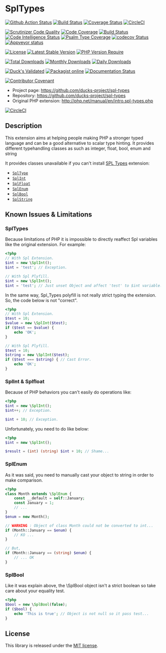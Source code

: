 # SplTypes

[![Github Action Status](https://github.com/ducks-project/spl-types/actions/workflows/php.yml/badge.svg)](https://github.com/ducks-project/spl-types)
[![Build Status](https://travis-ci.org/ducks-project/spl-types.svg)](https://travis-ci.org/ducks-project/spl-types)
[![Coverage Status](https://coveralls.io/repos/github/ducks-project/spl-types/badge.svg)](https://coveralls.io/github/ducks-project/spl-types)
[![CircleCI](https://dl.circleci.com/status-badge/img/gh/ducks-project/spl-types/tree/master.svg?style=svg)](https://dl.circleci.com/status-badge/redirect/gh/ducks-project/spl-types/tree/master)

[![Scrutinizer Code Quality](https://scrutinizer-ci.com/g/ducks-project/spl-types/badges/quality-score.png?b=master)](https://scrutinizer-ci.com/g/ducks-project/spl-types/?branch=master)
[![Code Coverage](https://scrutinizer-ci.com/g/ducks-project/spl-types/badges/coverage.png?b=master)](https://scrutinizer-ci.com/g/ducks-project/spl-types/?branch=master)
[![Build Status](https://scrutinizer-ci.com/g/ducks-project/spl-types/badges/build.png?b=master)](https://scrutinizer-ci.com/g/ducks-project/spl-types/build-status/master)
[![Code Intelligence Status](https://scrutinizer-ci.com/g/ducks-project/spl-types/badges/code-intelligence.svg?b=master)](https://scrutinizer-ci.com/code-intelligence)
[![Psalm Type Coverage](https://shepherd.dev/github/ducks-project/spl-types/coverage.svg)](https://shepherd.dev/github/ducks-project/spl-types)
[![codecov Status](https://codecov.io/github/ducks-project/spl-types/graph/badge.svg?token=M3LBGQQ6N9)](https://codecov.io/github/ducks-project/spl-types)
[![Appveyor status](https://ci.appveyor.com/api/projects/status/edj2aj94ebslnhy9?svg=true)](https://ci.appveyor.com/project/donaldinou/spl-types)

[![License](https://poser.pugx.org/ducks-project/spl-types/license)](https://packagist.org/packages/ducks-project/spl-types)
[![Latest Stable Version](https://poser.pugx.org/ducks-project/spl-types/v/stable)](https://packagist.org/packages/ducks-project/spl-types)
[![PHP Version Require](https://poser.pugx.org/ducks-project/spl-types/require/php)](https://packagist.org/packages/ducks-project/spl-types)

[![Total Downloads](https://poser.pugx.org/ducks-project/spl-types/downloads)](https://packagist.org/packages/ducks-project/spl-types)
[![Monthly Downloads](https://poser.pugx.org/ducks-project/spl-types/d/monthly)](https://packagist.org/packages/ducks-project/spl-types)
[![Daily Downloads](https://poser.pugx.org/ducks-project/spl-types/d/daily)](https://packagist.org/packages/ducks-project/spl-types)

[![Duck's Validated](https://img.shields.io/badge/duck-validated-lightyellow)](https://opencollective.com/ducks-project)
[![Packagist online](https://img.shields.io/badge/packagist-online-brightgreen)](https://opencollective.com/ducks-project)
[![Documentation Status](https://readthedocs.org/projects/spl-types/badge/?version=latest)](https://spl-types.readthedocs.io/en/latest/?badge=latest)

[![Contributor Covenant](https://img.shields.io/badge/Contributor%20Covenant-2.1-4baaaa.svg)](code_of_conduct.md)

* Project page: https://github.com/ducks-project/spl-types
* Repository: https://github.com/ducks-project/spl-types
* Original PHP extension: http://php.net/manual/en/intro.spl-types.php

[![CircleCI](https://dl.circleci.com/insights-snapshot/gh/ducks-project/spl-types/master/workflow/badge.svg?window=30d)](https://app.circleci.com/insights/github/ducks-project/spl-types/workflows/workflow/overview?branch=master&reporting-window=last-30-days&insights-snapshot=true)

## Description

This extension aims at helping people making PHP a stronger typed language and can be a good alternative to scalar type hinting. It provides different typehandling classes as such as integer, float, bool, enum and string

It provides classes unavailable if you can't install [SPL Types](http://php.net/manual/en/intro.spl-types.php) extension:
- [`SplType`]
- [`SplInt`]
- [`SplFloat`]
- [`SplEnum`]
- [`SplBool`]
- [`SplString`]

## Known Issues & Limitations

### SplTypes

Because limitations of PHP it is impossible to directly reaffect Spl variables like the original extension.
For example:

```php
<?php
// With Spl Extension.
$int = new \SplInt();
$int = 'test'; // Exception.

// With Spl Plyfill.
$int = new \SplInt();
$int = 'test'; // Just unset Object and affect 'test' to $int variable.
```

In the same way, Spl_Types polyfill is not really strict typing the extension. So, the code below is not "correct".

```php
<?php
// With Spl Extension.
$test = 10;
$value = new \SplInt($test);
if ($test == $value) {
    echo 'OK';
}

// With Spl Plyfill.
$test = 10;
$string = new \SplInt($test);
if ($test === $string) { // Cast Error.
    echo 'OK';
}
```

### SplInt & Splfloat

Because of PHP behaviors you can't easily do operations like:

```php
<?php
$int = new \SplInt();
$int++; // Exception.

$int + 10; // Exception.
```

Unfortunately, you need to do like below:

```php
<?php
$int = new \SplInt();

$result = (int) (string) $int + 10; // Shame...
```

### SplEnum

As it was said, you need to manually cast your object to string in order to make comparison.

```php
<?php
class Month extends \SplEnum {
    const __default = self::January;
    const January = 1;
    // ...
}
$enum = new Month();

// WARNING : Object of class Month could not be converted to int...
if (Month::January == $enum) {
    // KO ...
}

// But,
if (Month::January == (string) $enum) {
    // ... OK
}
```

### SplBool

Like it was explain above, the \SplBool object isn't a strict boolean so take care about your equality test.

```php
<?php
$bool = new \SplBool(false);
if ($bool) {
    echo 'This is true'; // Object is not null so it pass test...
}
```

## License

This library is released under the [MIT license].

[`SplType`]: /assets/documentation/SplType.md
[`SplInt`]: /assets/documentation/SplInt.md
[`SplFloat`]: /assets/documentation/SplFloat.md
[`SplEnum`]: /assets/documentation/SplEnum.md
[`SplBool`]: /assets/documentation/SplBool.md
[`SplString`]: /assets/documentation/SplString.md
[MIT license]: LICENSE

